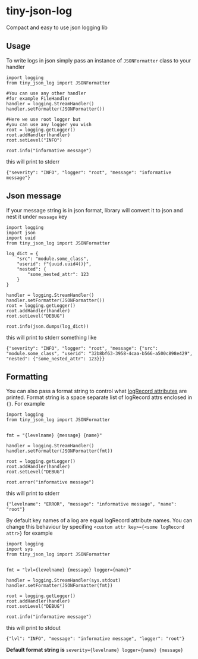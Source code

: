 # tiny-json-log

Compact and easy to use json logging lib

## Usage

To write logs in json simply pass an instance of `JSONFormatter` class to your handler


```
import logging
from tiny_json_log import JSONFormatter

#You can use any other handler 
#for example FileHandler
handler = logging.StreamHandler()
handler.setFormatter(JSONFormatter())

#Here we use root logger but
#you can use any logger you wish
root = logging.getLogger()
root.addHandler(handler)
root.setLevel("INFO")

root.info("informative message")
```

this will print to stderr

```
{"severity": "INFO", "logger": "root", "message": "informative message"}

```

## Json message

If your message string is in json format, library will convert it to json and nest it under `message` key

```
import logging
import json
import uuid
from tiny_json_log import JSONFormatter

log_dict = {
    "src": "module.some_class",
    "userid": f"{uuid.uuid4()}",
    "nested": {
        "some_nested_attr": 123
    }
}

handler = logging.StreamHandler()
handler.setFormatter(JSONFormatter())
root = logging.getLogger()
root.addHandler(handler)
root.setLevel("DEBUG")

root.info(json.dumps(log_dict))
```

this will print to stderr something like

```
{"severity": "INFO", "logger": "root", "message": {"src": "module.some_class", "userid": "32b8bf63-3958-4caa-b566-a500c898e429", "nested": {"some_nested_attr": 123}}}
```

## Formatting 

You can also pass a format string to control what [logRecord attributes](https://docs.python.org/3/library/logging.html#logrecord-attributes) are printed. Format string is a space separate list of logRecord attrs enclosed in `{}`. For example 


```
import logging
from tiny_json_log import JSONFormatter


fmt = "{levelname} {message} {name}" 

handler = logging.StreamHandler()
handler.setFormatter(JSONFormatter(fmt))

root = logging.getLogger()
root.addHandler(handler)
root.setLevel("DEBUG")

root.error("informative message")
```

this will print to stderr

```
{"levelname": "ERROR", "message": "informative message", "name": "root"}
```

By default key names of a log are equal logRecord attribute names. You can change this behaviour by specifing `<custom attr key>={<some logRecord attr>}` for example

```
import logging
import sys
from tiny_json_log import JSONFormatter


fmt = "lvl={levelname} {message} logger={name}"

handler = logging.StreamHandler(sys.stdout)
handler.setFormatter(JSONFormatter(fmt))

root = logging.getLogger()
root.addHandler(handler)
root.setLevel("DEBUG")

root.info("informative message")
```

this will print to stdout

```
{"lvl": "INFO", "message": "informative message", "logger": "root"}
```

**Default format string is** `severity={levelname} logger={name} {message}`
